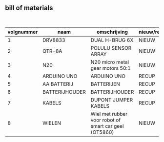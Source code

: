 ## bill of materials
<br />

|volgnummer|naam|omschrijving|nieuw/recup|kostprijs/stuk|aantal|subtotaal|
|----------|----|------------|-----------|---------|------|---------|
|         1|   DRV8833 | DUAL H-BRUG 6X            | NIEUW      |        1,18     |  6   |     7,09      
|         2|   QTR-8A | POLULU SENSOR ARRAY           | NIEUW      |       12,00    |  1  |     12,00    
|         3|   N20 | N20 micro metal gear motors 50:1        | NIEUW      |       7,08   |  2  |     14,16  
|         4|  ARDUINO UNO | ARDUINO UNO | RECUP    |     0 |  1  |     0 
|         5|  AA BATTERIJ | BATTERIJEN | RECUP      |      0   |  4 |    0  
|         6|   BATTERIJHOUDER | BATTERIJHOUDER       | RECUP     |       0  | 1 |     0 
|         7|   KABELS| DUPONT JUMPER KABELS  | RECUP     |     0   |  30+ |     0
|         8|   WIELEN | Wiel met rubber voor robot of smart car geel (OT5860)     | NIEUW      |     1,80   |  2  |     3,60 
